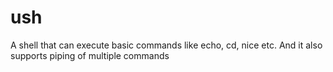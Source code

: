 # ush
A shell that can execute basic commands like echo, cd, nice etc. And it also supports piping of multiple commands
